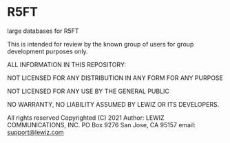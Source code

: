 # R5FT
large databases for R5FT

This is intended for review by the known group of users for group development purposes only. 

ALL INFORMATION IN THIS REPOSITORY:

NOT LICENSED FOR ANY DISTRIBUTION IN ANY FORM FOR ANY PURPOSE

NOT LICENSED FOR ANY USE BY THE GENERAL PUBLIC

NO WARRANTY, NO LIABILITY ASSUMED BY LEWIZ OR ITS DEVELOPERS.


All rights reserved
Copyrighted (C) 2021
Author: LEWIZ COMMUNICATIONS, INC.
PO Box 9276
San Jose, CA 95157
email: support@lewiz.com



